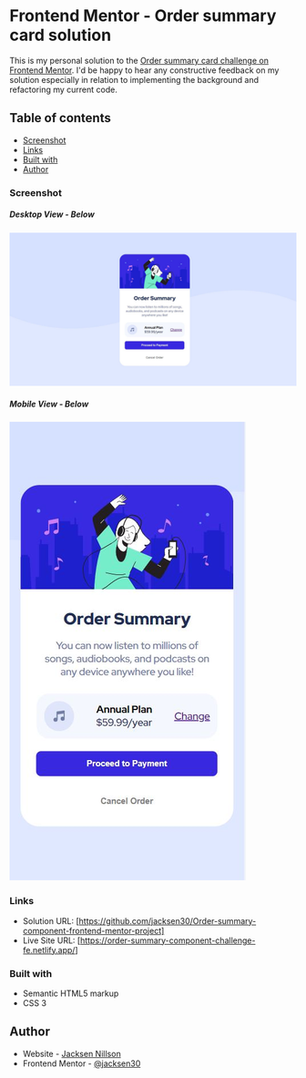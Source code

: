 # Frontend Mentor - Order summary card solution

This is my personal solution to the [Order summary card challenge on Frontend Mentor](https://www.frontendmentor.io/challenges/order-summary-component-QlPmajDUj). I'd be happy to hear any constructive feedback on my solution especially in relation to implementing the background and refactoring my current code.


## Table of contents

  - [Screenshot](#screenshot)
  - [Links](#links)
  - [Built with](#built-with)
  - [Author](#author)

### Screenshot
##### Desktop View - Below
![Desktop Screenshot](./images/completed-solution-desktop.JPG)

##### Mobile View - Below
![Mobile Screenshot](./images/completed-solution-mobile.JPG)



### Links

- Solution URL: [https://github.com/jacksen30/Order-summary-component-frontend-mentor-project]
- Live Site URL: [https://order-summary-component-challenge-fe.netlify.app/]

### Built with

- Semantic HTML5 markup
- CSS 3 

## Author

- Website - [Jacksen Nillson](https://www.quotemkr.com)
- Frontend Mentor - [@jacksen30](https://www.frontendmentor.io/profile/jacksen30)